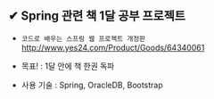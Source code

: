 ## ✔ Spring 관련 책 1달 공부 프로젝트


- `코드로 배우는 스프링 웹 프로젝트 개정판`
http://www.yes24.com/Product/Goods/64340061

- 목표!
: 1달 안에 책 한권 독파
- 사용 기술 : Spring, OracleDB, Bootstrap
